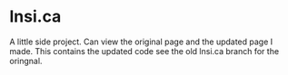 # lnsi.ca
A little side project. Can view the original page and the updated page I made.
This contains the updated code see the old lnsi.ca branch for the oringnal.
